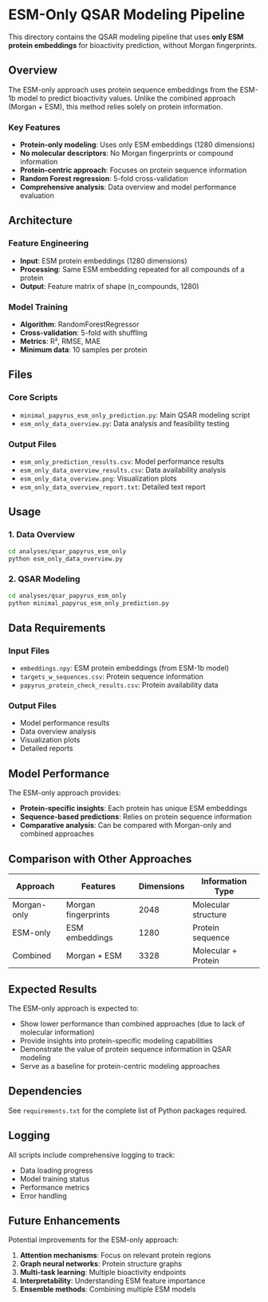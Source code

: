 # ESM-Only QSAR Modeling Pipeline

This directory contains the QSAR modeling pipeline that uses **only ESM protein embeddings** for bioactivity prediction, without Morgan fingerprints.

## Overview

The ESM-only approach uses protein sequence embeddings from the ESM-1b model to predict bioactivity values. Unlike the combined approach (Morgan + ESM), this method relies solely on protein information.

### Key Features

- **Protein-only modeling**: Uses only ESM embeddings (1280 dimensions)
- **No molecular descriptors**: No Morgan fingerprints or compound information
- **Protein-centric approach**: Focuses on protein sequence information
- **Random Forest regression**: 5-fold cross-validation
- **Comprehensive analysis**: Data overview and model performance evaluation

## Architecture

### Feature Engineering
- **Input**: ESM protein embeddings (1280 dimensions)
- **Processing**: Same ESM embedding repeated for all compounds of a protein
- **Output**: Feature matrix of shape (n_compounds, 1280)

### Model Training
- **Algorithm**: RandomForestRegressor
- **Cross-validation**: 5-fold with shuffling
- **Metrics**: R², RMSE, MAE
- **Minimum data**: 10 samples per protein

## Files

### Core Scripts
- `minimal_papyrus_esm_only_prediction.py`: Main QSAR modeling script
- `esm_only_data_overview.py`: Data analysis and feasibility testing

### Output Files
- `esm_only_prediction_results.csv`: Model performance results
- `esm_only_data_overview_results.csv`: Data availability analysis
- `esm_only_data_overview.png`: Visualization plots
- `esm_only_data_overview_report.txt`: Detailed text report

## Usage

### 1. Data Overview
```bash
cd analyses/qsar_papyrus_esm_only
python esm_only_data_overview.py
```

### 2. QSAR Modeling
```bash
cd analyses/qsar_papyrus_esm_only
python minimal_papyrus_esm_only_prediction.py
```

## Data Requirements

### Input Files
- `embeddings.npy`: ESM protein embeddings (from ESM-1b model)
- `targets_w_sequences.csv`: Protein sequence information
- `papyrus_protein_check_results.csv`: Protein availability data

### Output Files
- Model performance results
- Data overview analysis
- Visualization plots
- Detailed reports

## Model Performance

The ESM-only approach provides:
- **Protein-specific insights**: Each protein has unique ESM embeddings
- **Sequence-based predictions**: Relies on protein sequence information
- **Comparative analysis**: Can be compared with Morgan-only and combined approaches

## Comparison with Other Approaches

| Approach | Features | Dimensions | Information Type |
|----------|----------|------------|------------------|
| Morgan-only | Morgan fingerprints | 2048 | Molecular structure |
| ESM-only | ESM embeddings | 1280 | Protein sequence |
| Combined | Morgan + ESM | 3328 | Molecular + Protein |

## Expected Results

The ESM-only approach is expected to:
- Show lower performance than combined approaches (due to lack of molecular information)
- Provide insights into protein-specific modeling capabilities
- Demonstrate the value of protein sequence information in QSAR modeling
- Serve as a baseline for protein-centric modeling approaches

## Dependencies

See `requirements.txt` for the complete list of Python packages required.

## Logging

All scripts include comprehensive logging to track:
- Data loading progress
- Model training status
- Performance metrics
- Error handling

## Future Enhancements

Potential improvements for the ESM-only approach:
1. **Attention mechanisms**: Focus on relevant protein regions
2. **Graph neural networks**: Protein structure graphs
3. **Multi-task learning**: Multiple bioactivity endpoints
4. **Interpretability**: Understanding ESM feature importance
5. **Ensemble methods**: Combining multiple ESM models 